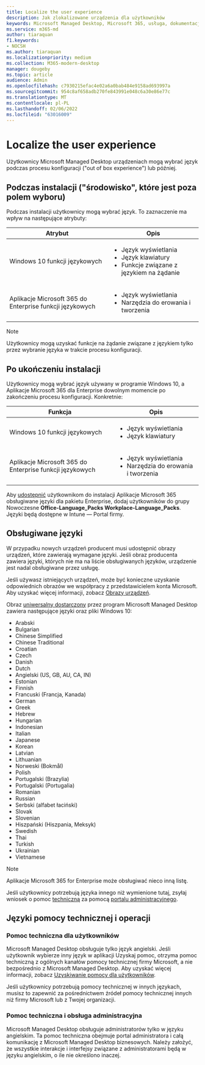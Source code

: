 ```yaml
---
title: Localize the user experience
description: Jak zlokalizowane urządzenia dla użytkowników
keywords: Microsoft Managed Desktop, Microsoft 365, usługa, dokumentacja
ms.service: m365-md
author: tiaraquan
f1.keywords:
- NOCSH
ms.author: tiaraquan
ms.localizationpriority: medium
ms.collection: M365-modern-desktop
manager: dougeby
ms.topic: article
audience: Admin
ms.openlocfilehash: c7930215efac4e02a6a0bab484e9158ad693997a
ms.sourcegitcommit: 954c8af658adb270fe843991e048c6a30e86e77c
ms.translationtype: MT
ms.contentlocale: pl-PL
ms.lasthandoff: 02/06/2022
ms.locfileid: "63016009"
---
```

# <a name="localize-the-user-experience"></a>Localize the user experience

Użytkownicy Microsoft Managed Desktop urządzeniach mogą wybrać język podczas procesu konfiguracji ("out of box experience") lub później.

## <a name="during-setup-the-out-of-box-experience"></a>Podczas instalacji ("środowisko", które jest poza polem wyboru)

Podczas instalacji użytkownicy mogą wybrać język. To zaznaczenie ma wpływ na następujące atrybuty:

| Atrybut | Opis |
| ------ | ------ |
| Windows 10 funkcji językowych | <ul><li>Język wyświetlania</li><li>Język klawiatury</li><li>Funkcje związane z językiem na żądanie</li><ul> |
| Aplikacje Microsoft 365 do Enterprise funkcji językowych | <ul><li>Język wyświetlania</li><li>Narzędzia do erowania i tworzenia</li></ul> |

> [!NOTE]
> Użytkownicy mogą uzyskać funkcje na żądanie związane z językiem tylko przez wybranie języka w trakcie procesu konfiguracji.

## <a name="after-completing-setup"></a>Po ukończeniu instalacji

Użytkownicy mogą wybrać język używany w programie Windows 10, a Aplikacje Microsoft 365 dla Enterprise dowolnym momencie po zakończeniu procesu konfiguracji. Konkretnie:

| Funkcja | Opis |
| ------ | ------ |
| Windows 10 funkcji językowych | <ul><li>Język wyświetlania</li><li>Język klawiatury</li><ul> |
| Aplikacje Microsoft 365 do Enterprise funkcji językowych | <ul><li>Język wyświetlania</li><li>Narzędzia do erowania i tworzenia</li></ul> |

Aby [udostępnić](#supported-languages) użytkownikom do instalacji Aplikacje Microsoft 365 obsługiwane języki dla pakietu Enterprise, dodaj użytkowników do grupy Nowoczesne **Office-Language_Packs Workplace-Language_Packs**. Języki będą dostępne w Intune — Portal firmy.

## <a name="supported-languages"></a>Obsługiwane języki

W przypadku nowych urządzeń producent musi udostępnić obrazy urządzeń, które zawierają wymagane języki. Jeśli obraz producenta zawiera języki, których nie ma na liście obsługiwanych języków, urządzenie jest nadal obsługiwane przez usługę.

Jeśli używasz istniejących urządzeń, może być konieczne uzyskanie odpowiednich obrazów we współpracy z przedstawicielem konta Microsoft. Aby uzyskać więcej informacji, zobacz [Obrazy urządzeń](../service-description/device-images.md).

Obraz [uniwersalny dostarczony](../service-description/device-images.md#universal-image) przez program Microsoft Managed Desktop zawiera następujące języki oraz pliki Windows 10:

- Arabski
- Bulgarian
- Chinese Simplified
- Chinese Traditional
- Croatian
- Czech
- Danish  
- Dutch  
- Angielski (US, GB, AU, CA, IN)
- Estonian
- Finnish
- Francuski (Francja, Kanada)
- German
- Greek
- Hebrew
- Hungarian
- Indonesian
- Italian
- Japanese
- Korean
- Latvian
- Lithuanian
- Norweski (Bokmål)
- Polish
- Portugalski (Brazylia)
- Portugalski (Portugalia)
- Romanian
- Russian
- Serbski (alfabet łaciński)
- Slovak
- Slovenian
- Hiszpański (Hiszpania, Meksyk)
- Swedish
- Thai
- Turkish
- Ukrainian
- Vietnamese

> [!NOTE]
> Aplikacje Microsoft 365 for Enterprise może obsługiwać nieco inną listę.

Jeśli użytkownicy potrzebują języka innego niż wymienione tutaj, zsyłaj wniosek o pomoc [techniczną](../working-with-managed-desktop/admin-support.md) za pomocą [portalu administracyjnego](access-admin-portal.md).

## <a name="languages-for-support-and-operations"></a>Języki pomocy technicznej i operacji

### <a name="user-support"></a>Pomoc techniczna dla użytkowników

Microsoft Managed Desktop obsługuje tylko język angielski. Jeśli użytkownik wybierze inny język w aplikacji Uzyskaj pomoc, otrzyma pomoc techniczną z ogólnych kanałów pomocy technicznej firmy Microsoft, a nie bezpośrednio z Microsoft Managed Desktop. Aby uzyskać więcej informacji, zobacz [Uzyskiwanie pomocy dla użytkowników](../working-with-managed-desktop/end-user-support.md).

Jeśli użytkownicy potrzebują pomocy technicznej w innych językach, musisz to zapewnić za pośrednictwem źródeł pomocy technicznej innych niż firmy Microsoft lub z Twojej organizacji.

### <a name="admin-support-and-operations"></a>Pomoc techniczna i obsługa administracyjna

Microsoft Managed Desktop obsługuje administratorów tylko w języku angielskim. Ta pomoc techniczna obejmuje portal administratora i całą komunikację z Microsoft Managed Desktop biznesowych. Należy założyć, że wszystkie interakcje i interfejsy związane z administratorami będą w języku angielskim, o ile nie określono inaczej.
